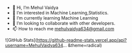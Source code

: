 - 👋 Hi, I’m Mehul Vaidya
- 👀 I’m interested in Machine Learning,Statistics.
- 🌱 I’m currently learning Machine Learning
- 💞️ I’m looking to collaborate with other developers.
- 📫 How to reach me mehulvaidya634@gmail.com

<!---
MehulVaidya634/MehulVaidya634 is a ✨ special ✨ repository because its `README.md` (this file) appears on your GitHub profile.
You can click the Preview link to take a look at your changes.
--->
![GitHub Stats](https://github-readme-stats.vercel.app/api?username=MehulVaidya634... &theme=radical)
